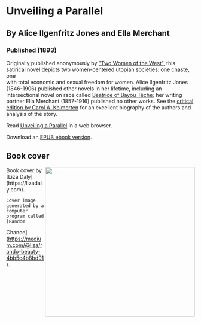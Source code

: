 # Unveiling a Parallel
## By Alice Ilgenfritz Jones and Ella Merchant
### Published (1893)

  Originally published anonymously by ["Two Women of the
  West"](http://www.sf-encyclopedia.com/entry/two_women_of_the_west), this
  satirical novel depicts two women-centered utopian societies: one
  chaste, one\
  with total economic and sexual freedom for women. Alice Ilgenfritz Jones
  (1846-1906) published other novels in her lifetime, including an
  intersectional novel on race called [Beatrice of Bayou
  Têche](https://uwpress.wisc.edu/books/0679.htm); her writing partner
  Ella Merchant (1857-1916) published no other works. See the [critical
  edition by Carol A.
  Kolmerten](https://play.google.com/store/books/details?id=8GD9gU8Dlw4C&rdid=book-8GD9gU8Dlw4C&rdot=1&source=gbs_vpt_read)
  for an excellent biography of the authors and analysis of the story.

Read [Unveiling a Parallel](https://lizadaly.github.io/utopia-novels/books/unveiling-a-parallel/unveiling-a-parallel.html) in a web browser.

Download an [EPUB ebook version](https://lizadaly.github.io/utopia-novels/books/unveiling-a-parallel/unveiling-a-parallel.epub).

  ## Book cover
  <img src="https://lizadaly.github.io/utopia-novels/books/unveiling-a-parallel/cover.png" height="400" align="right" >
    Book cover by [Liza Daly](https://lizadaly.com).
  
    Cover image generated by a computer program called [Random
  Chance](https://medium.com/@liza/rando-beauty-4bb5c4b8bd91).
  
